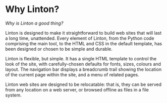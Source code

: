 # Why Linton?

_Why is Linton a good thing?_

Linton is designed to make it straightforward to build web sites that will last a long time, unattended. Every element of Linton, from the Python code comprising the main tool, to the HTML and CSS in the default template, has been designed or chosen to be simple and durable.

Linton is flexible, but simple. It has a single HTML template to control the look of the site, with carefully-chosen defaults for fonts, sizes, colours and layout. The navigation bar displays a breadcrumb trail showing the location of the current page within the site, and a menu of related pages.

Linton web sites are designed to be relocatable: that is, they can be served from any location on a web server, or browsed offline as files in a file system.